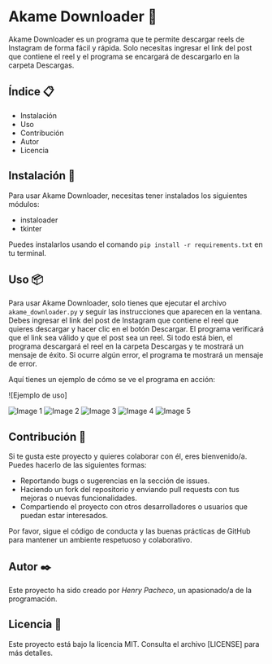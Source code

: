 # Akame Downloader 🐲

Akame Downloader es un programa que te permite descargar reels de Instagram de forma fácil y rápida. Solo necesitas ingresar el link del post que contiene el reel y el programa se encargará de descargarlo en la carpeta Descargas.

## Índice 📋

- Instalación
- Uso
- Contribución
- Autor
- Licencia

## Instalación 🔧

Para usar Akame Downloader, necesitas tener instalados los siguientes módulos:

- instaloader
- tkinter

Puedes instalarlos usando el comando `pip install -r requirements.txt` en tu terminal.

## Uso 📦

Para usar Akame Downloader, solo tienes que ejecutar el archivo `akame_downloader.py` y seguir las instrucciones que aparecen en la ventana. Debes ingresar el link del post de Instagram que contiene el reel que quieres descargar y hacer clic en el botón Descargar. El programa verificará que el link sea válido y que el post sea un reel. Si todo está bien, el programa descargará el reel en la carpeta Descargas y te mostrará un mensaje de éxito. Si ocurre algún error, el programa te mostrará un mensaje de error.

Aquí tienes un ejemplo de cómo se ve el programa en acción:

![Ejemplo de uso]

<img src="https://github.com/g4t1nh0dg1/Akame-Downloader/assets/122117784/c15dc6ef-80cc-45b8-be54-c49aa6c07755.png" alt="Image 1"/>

<img src="https://github.com/g4t1nh0dg1/Akame-Downloader/assets/122117784/88a86c32-e0a2-4bfb-ba47-01f6ca0702eb.png" alt="Image 2"/>

<img src="https://github.com/g4t1nh0dg1/Akame-Downloader/assets/122117784/ddb078fc-cd2e-420e-ba2e-a8fe3f7491c1.png" alt="Image 3"/>

<img src="https://github.com/g4t1nh0dg1/Akame-Downloader/assets/122117784/ed5e0199-9e1c-4cb8-bc70-5faa783fce18.png" alt="Image 4"/>

<img src="https://github.com/g4t1nh0dg1/Akame-Downloader/assets/122117784/f72f08a3-b114-4ae8-b6ee-f625319914a6.png" alt="Image 5"/>

## Contribución 🙌

Si te gusta este proyecto y quieres colaborar con él, eres bienvenido/a. Puedes hacerlo de las siguientes formas:

- Reportando bugs o sugerencias en la sección de issues.
- Haciendo un fork del repositorio y enviando pull requests con tus mejoras o nuevas funcionalidades.
- Compartiendo el proyecto con otros desarrolladores o usuarios que puedan estar interesados.

Por favor, sigue el código de conducta y las buenas prácticas de GitHub para mantener un ambiente respetuoso y colaborativo.

## Autor ✒️

Este proyecto ha sido creado por _Henry Pacheco_, un apasionado/a de la programación.

## Licencia 📄

Este proyecto está bajo la licencia MIT. Consulta el archivo [LICENSE] para más detalles.
